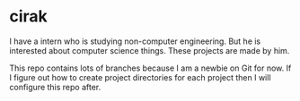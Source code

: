 # cirak
I have a intern who is studying non-computer engineering. But he is interested about computer science things. These projects are made by him.

This repo contains lots of branches because I am a newbie on Git for now. If I figure out how to create project directories for each project then I will configure this repo after.
